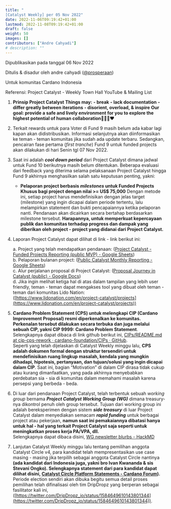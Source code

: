```yaml
---
title: "
[Catalyst Weekly] per 05 Nov 2022"
date: 2022-11-06T09:19:42+01:00
lastmod: 2022-11-08T09:19:42+01:00
draft: false
weight: 50
images: []
contributors: ["Andre Cahyadi"]
# description: ""
---
```


Dipublikasikan pada tanggal 06 Nov 2022

Ditulis & disadur oleh andre cahyadi ([@prosperaan](https://forum.cardano.org/u/prosperaan))

Untuk komunitas Cardano Indonesia

Referensi: Project Catalyst - Weekly Town Hall YouTube & Mailing List

1.  **Prinsip Project Catalyst**
    **Things may:**
    **\- break**
    **\- lack documentation**
    **\- differ greatly between iterations**
    **\- disorient, overload, & inspire**
    **Our goal: provide a safe and lively environment for you to explore the highest potential of human collaboration**:muscle::pray::handshake::heart:

2.  Terkait rewards untuk para Voter di Fund 9 masih belum ada kabar lagi kapan akan didistribusikan. Informasi selanjutnya akan diinformasikan ke teman - teman komunitas jika sudah ada update terbaru. Sedangkan, pencairan fase pertama (_first tranche_) Fund 9 untuk funded projects akan dilakukan di hari Senin tgl 07 Nov 2022.

3.  Saat ini adalah _**cool down period**_ dari Project Catalyst dimana jadwal untuk Fund 10 berikutnya masih belum ditentukan. Beberapa evaluasi dari feedback yang diterima selama pelaksanaan Project Catalyst hingga Fund 9 akhirnya menghasilkan salah satu keputusan penting, yakni:

    - **Pelaporan project berbasis _milestones_ untuk Funded Projects**
      **Khusus bagi project dengan nilai >= US$ 75,000**
      Dengan metode ini, setiap project harus mendefinisikan dengan jelas target (milestone) yang ingin dicapai dalam periode tertentu, lalu melampirkan statement dan bukti pencapaiannya ketika pelaporan nanti. Pendanaan akan dicairkan secara bertahap berdasarkan milestone tersebut. **Harapannya, untuk memperkuat kepercayaan publik dan komunitas terhadap progress dan dampak yang diberikan oleh project - project yang didanai dari Project Catalyst.**

4.  Laporan Project Catalyst dapat dilihat di link - link berikut ini:

    a. Project yang telah mendapatkan pendanaan: ([Project Catalyst - Funded Projects Reporting (public MVP) - Google Sheets](https://docs.google.com/spreadsheets/d/1bfnWFa94Y7Zj0G7dtpo9W1nAYGovJbswipxiHT4UE3g/edit#gid=938310766))<br/>
    b. Pelaporan bulanan project: ([Public Catalyst Monthly Reporting - Google Sheets](https://docs.google.com/spreadsheets/d/1wAG5O4PBLRTM01PLUyc3iS9EYOaucyDHryOOG8OVKuk/edit#gid=0))<br/>
    c. Alur perjalanan proposal di Project Catalyst: ([Proposal Journey in Catalyst (public) - Google Docs](https://docs.google.com/document/d/1zsMynqU8mmqJt8ikXu1ESQDnTn3o6vEBt8UNxIezwTA/edit))<br/>
    d. Jika ingin melihat ketiga hal di atas dalam tampilan yang lebih user friendly, teman - teman dapat mengakses tool yang dibuat oleh teman - teman dari komunitas Lido Nation: ([https://www.lidonation.com/en/project-catalyst/projects](https://www.lidonation.com/en/project-catalyst/projects))

5.  **Cardano Problem Statement (CPS) untuk melengkapi CIP (Cardano Improvement Proposal) resmi diperkenalkan ke komunitas. Perkenalan tersebut dilakukan secara terbuka dan juga melalui sebuah CIP, yakni CIP 9999: Cardano Problem Statement**. Selengkapnya dapat dibaca di link github berikut ini, [CIPs/README.md at cip-cps-rework · cardano-foundation/CIPs · GitHub](https://github.com/cardano-foundation/CIPs/blob/cip-cps-rework/CIP-9999/README.md).<br/>
    Seperti yang telah dijelaskan di Catalyst Weekly minggu lalu, **CPS adalah dokumen formal dengan struktur tersendiri untuk mendefinisikan ruang lingkup masalah, kendala yang mungkin dihadapi, hipotesis, pertanyaan, dan tujuan/solusi yang ingin dicapai dalam CIP**.
    Saat ini, bagian “Motivation” di dalam CIP dirasa tidak cukup atau kurang dimanfaatkan, yang pada akhirnya menyebabkan perdebatan sia - sia di komunitas dalam memahami masalah karena persepsi yang berbeda - beda.

6.  Di luar dari pendanaan Project Catalyst, telah terbentuk sebuah _working group_ bernama _**Project Catalyst Working Group (WG)**_ dimana treasury-nya dikontrol penuh oleh group tersebut. Tujuan dari working group ini adalah bereksperimen dengan sistem _**side treasury**_ di luar Project Catalyst dalam menyediakan semacam _**rapid funding**_ untuk berbagai project atau pekerjaan, **namun saat ini pemakaiannya dibatasi hanya untuk hal - hal yang terkait Project Catalyst saja seperti untuk meningkatkan proses kerja PA/VPA, dll.**<br/>
    Selengkapnya dapat dibaca disini, [WG newsletter blurbs - HackMD](https://hackmd.io/@PA-vPATreasury/HJuAd9bHs)

7.  Lanjutan Catalyst Weekly minggu lalu tentang pemilihan anggota Catalyst Circle v4, para kandidat telah mempresentasikan use case masing - masing jika terpilih sebagai anggota Catalyst Circle nantinya **(ada kandidat dari Indonesia juga, yakni bro Ivan Kwananda & sis Stevani Ongko). Selengkapnya statement dari para kandidat dapat dilihat disini, [Catalyst Circle Platform Statements - Cardano Forum](https://forum.cardano.org/c/english/catalyst-circle-platform-statements/208)).**<br/>
    Periode election sendiri akan dibuka begitu semua detail proses pemilihan telah difinalisasi oleh tim DripDropz yang berperan sebagai fasilitator kali ini, ([https://twitter.com/DripDropz_io/status/1584649610143801344](https://twitter.com/DripDropz_io/status/1584649610143801344)).

